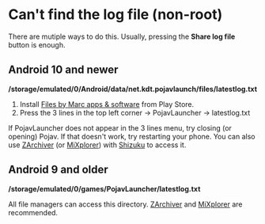 # Can't find the log file (non-root)
There are mutiple ways to do this. Usually, pressing the **Share log file** button is enough.

## Android 10 and newer

  **/storage/emulated/0/Android/data/net.kdt.pojavlaunch/files/latestlog.txt**

1. Install [Files by Marc apps & software](https://play.google.com/store/apps/details?id=com.marc.files) from Play Store.
2. Press the 3 lines in the top left corner → PojavLauncher → latestlog.txt

If PojavLauncher does not appear in the 3 lines menu, try closing (or opening) Pojav. If that doesn't work, try restarting your phone.
You can also use [ZArchiver](https://play.google.com/store/apps/details?id=ru.zdevs.zarchiver) (or [MiXplorer](https://mixplorer.com/)) with [Shizuku](https://play.google.com/store/apps/details?id=moe.shizuku.privileged.api&hl=en_US) to access it.

## Android 9 and older

  **/storage/emulated/0/games/PojavLauncher/latestlog.txt**
  
All file managers can access this directory. [ZArchiver](https://play.google.com/store/apps/details?id=ru.zdevs.zarchiver) and [MiXplorer](https://mixplorer.com/) are recommended.
